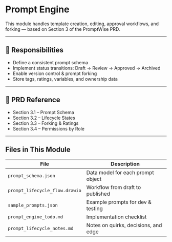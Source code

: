 # Prompt Engine

This module handles template creation, editing, approval workflows, and forking — based on Section 3 of the PromptWise PRD.

---

## 🔧 Responsibilities

- Define a consistent prompt schema
- Implement status transitions: Draft → Review → Approved → Archived
- Enable version control & prompt forking
- Store tags, ratings, variables, and ownership data

---

## 🧭 PRD Reference

- Section 3.1 – Prompt Schema
- Section 3.2 – Lifecycle States
- Section 3.3 – Forking & Ratings
- Section 3.4 – Permissions by Role

---

## Files in This Module

| File                        | Description                          |
|-----------------------------|--------------------------------------|
| `prompt_schema.json`        | Data model for each prompt object    |
| `prompt_lifecycle_flow.drawio`| Workflow from draft to published   |
| `sample_prompts.json`       | Example prompts for dev & testing    |
| `prompt_engine_todo.md`     | Implementation checklist             |
| `prompt_lifecycle_notes.md` | Notes on quirks, decisions, and edge |

